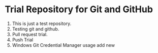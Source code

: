 # Trial Repository for Git and GitHub
1. This is just a test repository.
2. Testing git and github.
3. Pull request trial.
4. Push Trial
5. Windows Git Credential Manager usage add new
